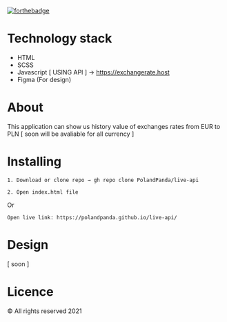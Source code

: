 [![forthebadge](https://forthebadge.com/images/badges/built-with-love.svg)](https://forthebadge.com)


Technology stack
======

* HTML
* SCSS
* Javascript [ USING API ] → https://exchangerate.host
* Figma (For design)

About
======

This application can show us history value of exchanges rates from EUR to PLN [ soon will be avaliable for all currency ]

Installing
======

```
1. Download or clone repo → gh repo clone PolandPanda/live-api
```

```
2. Open index.html file
```

Or
```
Open live link: https://polandpanda.github.io/live-api/
```

Design
======

[ soon ]

Licence
======

&copy; All rights reserved 2021


